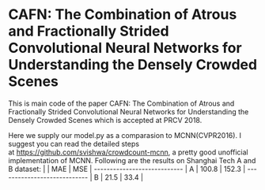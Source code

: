 # CAFN: The Combination of Atrous and Fractionally Strided Convolutional Neural Networks for Understanding the Densely Crowded Scenes

This is main code of the paper CAFN: The Combination of Atrous and Fractionally Strided Convolutional Neural Networks for Understanding the Densely Crowded Scenes which is accepted at PRCV 2018.

Here we supply our model.py as a comparasion to MCNN(CVPR2016). I suggest you can read the detailed steps at https://github.com/svishwa/crowdcount-mcnn, a pretty good unofficial implementation of MCNN. Following are the results on Shanghai Tech A and B dataset:
     |     |  MAE    |   MSE    |
     ----------------------------
     | A   |  100.8  |   152.3  |
     ----------------------------
     | B   |   21.5  |   33.4   |
